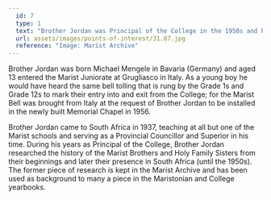 ```yaml
---
  id: 7
  type: 1
  text: "Brother Jordan was Principal of the College in the 1950s and he is pictured here in 1975 three years before his death."
  url: assets/images/points-of-interest/31.87.jpg
  reference: "Image: Marist Archive"
---
```

Brother Jordan was born Michael Mengele in Bavaria (Germany) and aged 13 entered the Marist Juniorate at Grugliasco in Italy. As a young boy he would have heard the same bell tolling that is rung by the Grade 1s and Grade 12s to mark their entry into and exit from the College; for the Marist Bell was brought from Italy at the request of Brother Jordan to be installed in the newly built Memorial Chapel in 1956. 

Brother Jordan came to South Africa in 1937, teaching at all but one of the Marist schools and serving as a Provincial Councillor and Superior in his time. During his years as Principal of the College, Brother Jordan researched the history of the Marist Brothers and Holy Family Sisters from their beginnings and later their presence in South Africa (until the 1950s). The former piece of research is kept in the Marist Archive and has been used as background to many a piece in the Maristonian and College yearbooks. 

